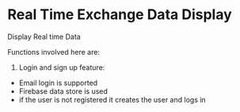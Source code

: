 # Real Time Exchange Data Display
Display Real time Data 

Functions involved here are:
1) Login and sign up feature:
* Email login is supported 
* Firebase data store is used
* if the user is not registered it creates the user and logs in
